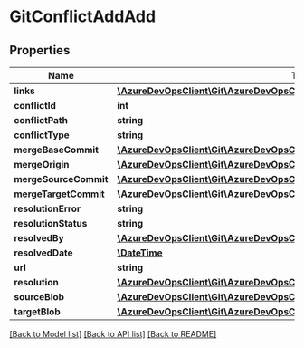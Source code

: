 # GitConflictAddAdd

## Properties
Name | Type | Description | Notes
------------ | ------------- | ------------- | -------------
**links** | [**\AzureDevOpsClient\Git\AzureDevOpsClient\Git\Model\ReferenceLinks**](ReferenceLinks.md) |  | [optional] 
**conflictId** | **int** |  | [optional] 
**conflictPath** | **string** |  | [optional] 
**conflictType** | **string** |  | [optional] 
**mergeBaseCommit** | [**\AzureDevOpsClient\Git\AzureDevOpsClient\Git\Model\GitCommitRef**](GitCommitRef.md) |  | [optional] 
**mergeOrigin** | [**\AzureDevOpsClient\Git\AzureDevOpsClient\Git\Model\GitMergeOriginRef**](GitMergeOriginRef.md) |  | [optional] 
**mergeSourceCommit** | [**\AzureDevOpsClient\Git\AzureDevOpsClient\Git\Model\GitCommitRef**](GitCommitRef.md) |  | [optional] 
**mergeTargetCommit** | [**\AzureDevOpsClient\Git\AzureDevOpsClient\Git\Model\GitCommitRef**](GitCommitRef.md) |  | [optional] 
**resolutionError** | **string** |  | [optional] 
**resolutionStatus** | **string** |  | [optional] 
**resolvedBy** | [**\AzureDevOpsClient\Git\AzureDevOpsClient\Git\Model\IdentityRef**](IdentityRef.md) |  | [optional] 
**resolvedDate** | [**\DateTime**](\DateTime.md) |  | [optional] 
**url** | **string** |  | [optional] 
**resolution** | [**\AzureDevOpsClient\Git\AzureDevOpsClient\Git\Model\GitResolutionMergeContent**](GitResolutionMergeContent.md) |  | [optional] 
**sourceBlob** | [**\AzureDevOpsClient\Git\AzureDevOpsClient\Git\Model\GitBlobRef**](GitBlobRef.md) |  | [optional] 
**targetBlob** | [**\AzureDevOpsClient\Git\AzureDevOpsClient\Git\Model\GitBlobRef**](GitBlobRef.md) |  | [optional] 

[[Back to Model list]](../README.md#documentation-for-models) [[Back to API list]](../README.md#documentation-for-api-endpoints) [[Back to README]](../README.md)


